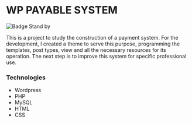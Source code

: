 # WP PAYABLE SYSTEM

<!-- ![Badge Stand by](http://img.shields.io/static/v1?label=STATUS&message=Stand%20by&color=YELLOW&style=for-the-badge)
 -->
![Badge Stand by](https://img.shields.io/static/v1?label=<STATUS>&message=<STAND%20BY>&color=<ORANGE>)

This is a project to study the construction of a payment system. For the development, I created a theme to serve this purpose, programming the templates, post types, view and all the necessary resources for its operation.
The next step is to improve this system for specific professional use.

### <b>Technologies</b>

- Wordpress
- PHP
- MySQL
- HTML 
- CSS 






